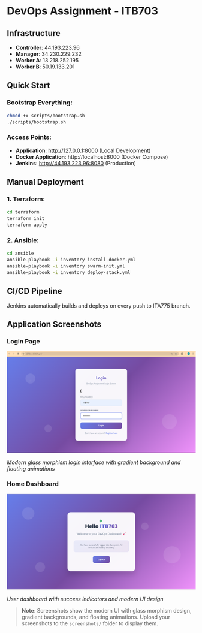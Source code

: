 # DevOps Assignment - ITB703

## Infrastructure
- **Controller**: 44.193.223.96
- **Manager**: 34.230.229.232  
- **Worker A**: 13.218.252.195
- **Worker B**: 50.19.133.201

## Quick Start

### Bootstrap Everything:
```bash
chmod +x scripts/bootstrap.sh
./scripts/bootstrap.sh
```

### Access Points:
- **Application**: http://127.0.0.1:8000 (Local Development)
- **Docker Application**: http://localhost:8000 (Docker Compose)
- **Jenkins**: http://44.193.223.96:8080 (Production)

## Manual Deployment

### 1. Terraform:
```bash
cd terraform
terraform init
terraform apply
```

### 2. Ansible:
```bash
cd ansible
ansible-playbook -i inventory install-docker.yml
ansible-playbook -i inventory swarm-init.yml
ansible-playbook -i inventory deploy-stack.yml
```

## CI/CD Pipeline
Jenkins automatically builds and deploys on every push to ITA775 branch.

## Application Screenshots

### Login Page
![Login Page](./screenshots/login-page.png)

*Modern glass morphism login interface with gradient background and floating animations*

### Home Dashboard  
![Home Dashboard](./screenshots/home-dashboard.png)

*User dashboard with success indicators and modern UI design*

> **Note**: Screenshots show the modern UI with glass morphism design, gradient backgrounds, and floating animations. Upload your screenshots to the `screenshots/` folder to display them.



